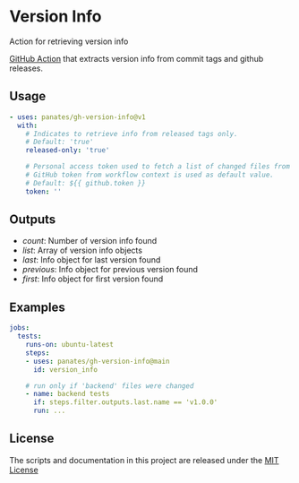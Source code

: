# Version Info
Action for retrieving version info


[GitHub Action](https://github.com/features/actions) that extracts version info 
from commit tags and github releases.


## Usage

```yaml
- uses: panates/gh-version-info@v1
  with:
    # Indicates to retrieve info from released tags only.
    # Default: 'true'
    released-only: 'true'

    # Personal access token used to fetch a list of changed files from GitHub REST API.
    # GitHub token from workflow context is used as default value.
    # Default: ${{ github.token }}
    token: ''
```

## Outputs

- *count*: Number of version info found
- *list*: Array of version info objects
- *last*: Info object for last version found
- *previous*: Info object for previous version found
- *first*: Info object for first version found

## Examples

```yaml
jobs:
  tests:
    runs-on: ubuntu-latest
    steps:
    - uses: panates/gh-version-info@main
      id: version_info      

    # run only if 'backend' files were changed
    - name: backend tests
      if: steps.filter.outputs.last.name == 'v1.0.0'
      run: ...    
```

## License

The scripts and documentation in this project are released under the [MIT License](LICENSE)
